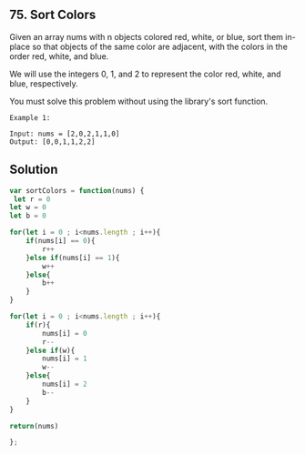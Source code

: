 ## 75. Sort Colors

Given an array nums with n objects colored red, white, or blue, sort them in-place so that objects of the same color are adjacent, with the colors in the order red, white, and blue.

We will use the integers 0, 1, and 2 to represent the color red, white, and blue, respectively.

You must solve this problem without using the library's sort function.

 
```
Example 1:

Input: nums = [2,0,2,1,1,0]
Output: [0,0,1,1,2,2]
```

## Solution

```jsx
var sortColors = function(nums) {
 let r = 0 
let w = 0 
let b = 0

for(let i = 0 ; i<nums.length ; i++){
    if(nums[i] == 0){
        r++
    }else if(nums[i] == 1){
        w++
    }else{
        b++
    }
}

for(let i = 0 ; i<nums.length ; i++){
    if(r){
        nums[i] = 0
        r--
    }else if(w){
        nums[i] = 1
        w--
    }else{
        nums[i] = 2
        b--
    }
}

return(nums)

};
```